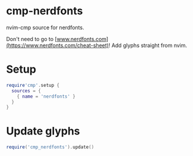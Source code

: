 # cmp-nerdfonts

nvim-cmp source for nerdfonts.

Don't need to go to [www.nerdfonts.com](https://www.nerdfonts.com/cheat-sheet)! Add glyphs straight from nvim.

# Setup

```lua
require'cmp'.setup {
  sources = {
    { name = 'nerdfonts' }
  }
}
```

# Update glyphs

```lua 
require('cmp_nerdfonts').update()
```
